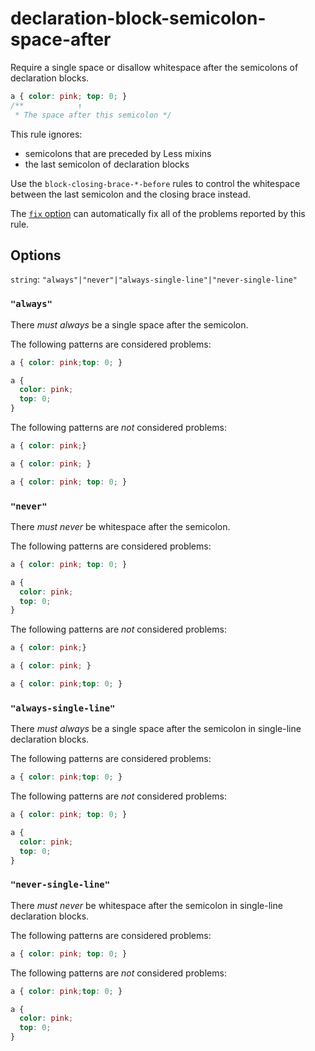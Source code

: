 # declaration-block-semicolon-space-after

Require a single space or disallow whitespace after the semicolons of declaration blocks.

```css
a { color: pink; top: 0; }
/**            ↑
 * The space after this semicolon */
```

This rule ignores:

- semicolons that are preceded by Less mixins
- the last semicolon of declaration blocks

Use the `block-closing-brace-*-before` rules to control the whitespace between the last semicolon and the closing brace instead.

The [`fix` option](../../../docs/user-guide/options.md#fix) can automatically fix all of the problems reported by this rule.

## Options

`string`: `"always"|"never"|"always-single-line"|"never-single-line"`

### `"always"`

There _must always_ be a single space after the semicolon.

The following patterns are considered problems:

```css
a { color: pink;top: 0; }
```

```css
a {
  color: pink;
  top: 0;
}
```

The following patterns are _not_ considered problems:

```css
a { color: pink;}
```

```css
a { color: pink; }
```

```css
a { color: pink; top: 0; }
```

### `"never"`

There _must never_ be whitespace after the semicolon.

The following patterns are considered problems:

```css
a { color: pink; top: 0; }
```

```css
a {
  color: pink;
  top: 0;
}
```

The following patterns are _not_ considered problems:

```css
a { color: pink;}
```

```css
a { color: pink; }
```

```css
a { color: pink;top: 0; }
```

### `"always-single-line"`

There _must always_ be a single space after the semicolon in single-line declaration blocks.

The following patterns are considered problems:

```css
a { color: pink;top: 0; }
```

The following patterns are _not_ considered problems:

```css
a { color: pink; top: 0; }
```

```css
a {
  color: pink;
  top: 0;
}
```

### `"never-single-line"`

There _must never_ be whitespace after the semicolon in single-line declaration blocks.

The following patterns are considered problems:

```css
a { color: pink; top: 0; }
```

The following patterns are _not_ considered problems:

```css
a { color: pink;top: 0; }
```

```css
a {
  color: pink;
  top: 0;
}
```
